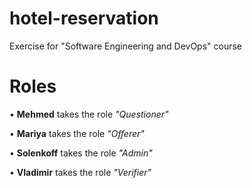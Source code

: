# hotel-reservation
Exercise for "Software Engineering and DevOps" course

# Roles
•	**Mehmed** takes the role *"Questioner"*
<br>

• **Mariya** takes the role *"Offerer"*
<br>

•	**Solenkoff** takes the role *"Admin"*
<br>

•	**Vladimir** takes the role *"Verifier"*
